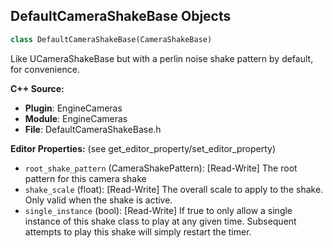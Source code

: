 ## DefaultCameraShakeBase Objects

```python
class DefaultCameraShakeBase(CameraShakeBase)
```

Like UCameraShakeBase but with a perlin noise shake pattern by default, for convenience.

**C++ Source:**

- **Plugin**: EngineCameras
- **Module**: EngineCameras
- **File**: DefaultCameraShakeBase.h

**Editor Properties:** (see get_editor_property/set_editor_property)

- ``root_shake_pattern`` (CameraShakePattern):  [Read-Write] The root pattern for this camera shake
- ``shake_scale`` (float):  [Read-Write] The overall scale to apply to the shake. Only valid when the shake is active.
- ``single_instance`` (bool):  [Read-Write] If true to only allow a single instance of this shake class to play at any given time.
  Subsequent attempts to play this shake will simply restart the timer.

<a id="unreal.CameraShakePattern"></a>